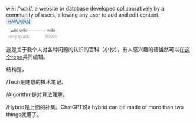 wiki /ˈwɪki/, a website or database developed collaboratively by a community of users, allowing any user to add and edit content.
![WikiWikiWeb](/assets/wikiwiki.png)

这是关于我个人对各种问题的认识的百科（小抄），有人感兴趣的话当然可以在[这个repo](https://github.com/V2beach/v2beach.github.io)共同编辑。

结构是，

/Tech是随意的技术笔记。

/Algorithm是对算法理解。

/Hybrid是上面的补集。ChatGPT说a hybrid can be made of more than two things就用了。
